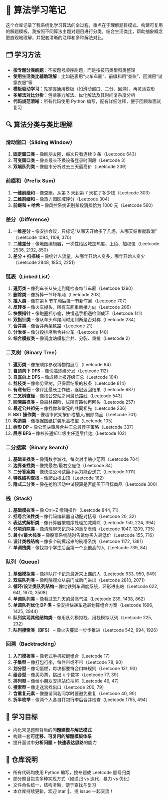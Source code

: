 # 🧠 算法学习笔记

这个仓库记录了我系统化学习算法的全过程，重点在于理解题目模式、构建可复用的解题模板。我按照不同算法主题对题目进行分类，结合生活类比，帮助抽象概念更直观地理解，并配套清晰的注释和多种解法对比。

## 🗂️ 学习方法

* **按专题分类刷题**：不按题号顺序刷题，而是按技巧类型归类整理
* **使用生活类比辅助理解**：比如链表用“火车车厢”、前缀和用“查账”、回溯用“试穿衣服”等
* **模板驱动学习**：先掌握通用模板（如滑动窗口、二分、回溯），再灵活变形
* **多解法对比分析**：包括暴力解法、优化解法及其时间复杂度分析
* **代码规范清晰**：所有代码使用 Python 编写，配有详细注释，便于回顾和面试复习

## 🔍 算法分类与类比理解

### 滑动窗口（Sliding Window）

1. **固定窗口类** – 像刷朋友圈，每次只看连续 3 条（Leetcode 643）
2. **可变窗口类** – 像查最长不换设备登录时间段（Leetcode 3）
3. **双端队列类** – 像股市分析过去三天最高价（Leetcode 239）

### 前缀和（Prefix Sum）

1. **一维前缀和** – 像查账，从第 3 天到第 7 天花了多少钱（Leetcode 303）
2. **二维前缀和** – 像热力图区域评分（Leetcode 304）
3. **前缀和 + 哈希** – 像风控系统识别某段消费恰为 1000 元（Leetcode 560）

### 差分（Difference）

1. **一维差分** – 像安排会议，只标记“从哪天开始多了几场，从哪天结束就取消” （Leetcode 1094, 1109, 370）
2. **二维差分** – 像地图编辑器，一次性给区域加热度、上色、加权值（Leetcode 2536, 2132, 850）
3. **差分 + 扫描线** – 像统计人流量，从哪年开始人变多，哪年开始人变少（Leetcode 2848, 1854, 2251）

### 链表（Linked List）

1. **遍历类** – 像列车长从头走到尾检查每节车厢（Leetcode 1290）
2. **删除类** – 像拆掉一节坏车厢（Leetcode 203）
3. **插入类** – 像在第 k 节车厢后挂一节新车厢（Leetcode 707）
4. **反转类** – 像火车掉头，所有车厢重新接方向（Leetcode 206）
5. **快慢指针** – 像跑圈抓小偷，快慢选手相遇检测成环（Leetcode 141）
6. **双指针类** – 像从车头车尾同时走判断是否对称（Leetcode 234）
7. **合并类** – 像合并两条铁路（Leetcode 21）
8. **分治类** – 像分段排序后合并火车（Leetcode 148）
9. **综合模拟类** – 像调度站模拟合并、分裂、重排（Leetcode 2）

### 二叉树（Binary Tree）

1. **遍历类** – 像按顺序参观博物馆展厅（Leetcode 94）
2. **自顶向下 DFS** – 像快递逐级分发（Leetcode 112）
3. **自底向上 DFS** – 像成绩上报逐级汇总（Leetcode 104）
4. **剪枝类** – 像修剪果树，只保留结果的枝条（Leetcode 814）
5. **有递有归** – 像评比最长工作链，逐层返回结果（Leetcode 687）
6. **二叉树直径** – 像找公交站之间最长路线（Leetcode 543）
7. **回溯路径类** – 像森林探险，试所有路线再回头（Leetcode 257）
8. **最近公共祖先** – 像找你和堂兄的共同祖先（Leetcode 236）
9. **BST 操作类** – 像超市货架按价格插入/删除商品（Leetcode 701）
10. **构造类** – 像根据图纸拼装乐高模型（Leetcode 105）
11. **树形 DP** – 像公司决策层合并汇总最佳子策略（Leetcode 337）
12. **层序 BFS** – 像校长通知年级主任逐层传达（Leetcode 102）

### 二分搜索（Binary Search）

1. **基础查找类** – 像猜数字游戏，每次对半缩小范围（Leetcode 704）
2. **边界查找类** – 像找最左/最右空座位（Leetcode 34）
3. **二分答案类** – 像快递公司试最小运力能否送完（Leetcode 1011）
4. **特殊结构查找** – 像爬山找山顶（Leetcode 162）
5. **隐式二分类** – 像在抢购活动中试预算是否能买下目标商品（Leetcode 300）

### 栈（Stack）

1. **基础模拟类** – 像 Ctrl+Z 撤销操作（Leetcode 844, 71）
2. **括号合法性类** – 像代码编辑器自动配对括号（Leetcode 20, 32）
3. **表达式解析类** – 像计算器按顺序处理加减乘除（Leetcode 150, 224, 394）
4. **邻项消除类** – 像清理聊天记录中的重复表情（Leetcode 1047, 1209, 735）
5. **最小/最大栈类** – 像股票系统随时告诉你买入最低价（Leetcode 155, 716）
6. **设计类栈结构** – 像多个碗摞起来的碗塔系统（Leetcode 1172, 1381）
7. **单调栈类** – 像找每个学生后面第一个比他高的人（Leetcode 739, 84）

### 队列（Queue）

1. **基础模拟类** – 像排队打卡记录最近来上课的人（Leetcode 933, 950, 649）
2. **双端队列类** – 像剧院观众从前门或后门进出（Leetcode 2810, 2071）
3. **循环/设计类队列结构** – 像地铁列车调度系统，环形进出站（Leetcode 622, 641, 1670, 3508）
4. **单调队列类** – 像看过去几天的最高气温（Leetcode 239, 1438, 862）
5. **单调队列优化 DP 类** – 像安排快递车选最划算组合方案（Leetcode 1696, 1425, 2944）
6. **队列实现其他结构类** – 像用队列模拟栈、用栈模拟队列（Leetcode 225, 232）
7. **队列搜索类（BFS）** – 像火灾蔓延一步步推进（Leetcode 542, 994, 1926）

### 回溯（Backtracking）

1. **入门模板类** – 像老式手机按键组合（Leetcode 17）
2. **子集型** – 像打包行李，每件带或不带（Leetcode 78, 90）
3. **划分型** – 像切蛋糕，每块都要符合口味规则（Leetcode 131, 93）
4. **组合型** – 像买彩票，挑出 k 个数字（Leetcode 77, 39）
5. **排列型** – 像给小朋友安排站位拍照（Leetcode 46, 47）
6. **搜索型** – 像走迷宫找出口（Leetcode 200, 79）
7. **含重复元素** – 像邀请同名同学时要避免重复（Leetcode 40, 90）
8. **折半枚举** – 像两个人各自打包行李后合并检查（Leetcode 1755, 494）

## 🎯 学习目标

* 内化常见题型背后的**问题建模与解法模式**
* 构建一套**可迁移、可复用的解题模板体系**
* 提升面试中**分析问题 + 快速表达思路**的能力

## 📌 仓库说明

* 所有代码均使用 Python 编写，按专题或 Leetcode 题号归类
* 部分题目包含多种实现方式（如递归 vs 迭代，暴力 vs 优化）
* 文件命名统一，结构清晰，便于查找与复习
* 本仓库持续更新，欢迎 star 🌟、提 issue 一起交流！
